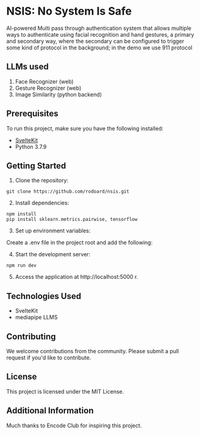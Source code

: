 
# NSIS: No System Is Safe
AI-powered Multi pass through authentication system
that allows multiple ways to authenticate using facial recognition and hand gestures, a primary and secondary way, where the secondary can be configured to trigger some kind of protocol in the background; in the demo we use 911 protocol

## LLMs used

1. Face Recognizer (web)
2. Gesture Recognizer (web)
3. Image Similarity (python backend)

## Prerequisites

To run this project, make sure you have the following installed:

- [SvelteKit](https://kit.svelte.dev/)
- Python 3.7.9

## Getting Started

1. Clone the repository:


```
git clone https://github.com/rodoard/nsis.git
```

2. Install dependencies:


```
npm install
pip install sklearn.metrics.pairwise, tensorflow
```

3. Set up environment variables:

Create a .env file in the project root and add the following:

4. Start the development server:


```
npm run dev
```

5. Access the application at http://localhost:5000
r.

## Technologies Used

- SvelteKit
- mediapipe LLMS

## Contributing

We welcome contributions from the community. Please submit a pull request if you'd like to contribute.

## License

This project is licensed under the MIT License.

## Additional Information

Much thanks to Encode Club for inspiring this project.
